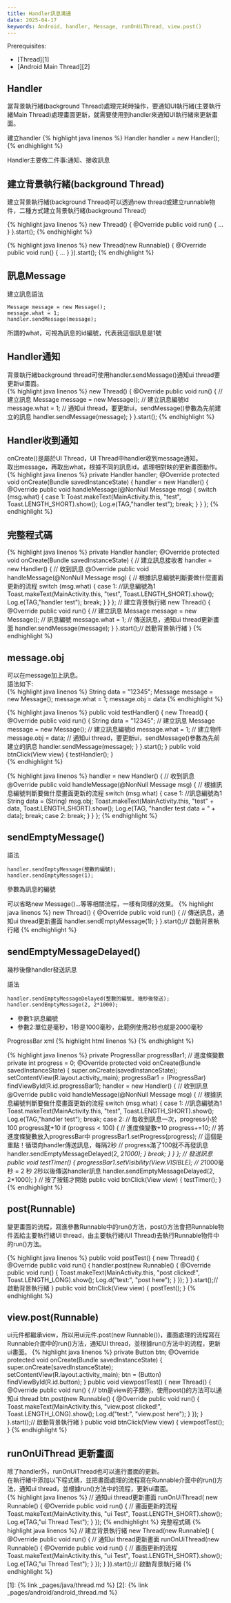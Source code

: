 ```yaml
---
title: Handler訊息溝通
date: 2025-04-17
keywords: Android, handler, Message, runOnUiThread, view.post()
---
```

Prerequisites:

- [Thread][1]
- [Android Main Thread][2]

## Handler
當背景執行緒(background Thread)處理完耗時操作，要通知UI執行緒(主要執行緒Main Thread)處理畫面更新，就需要使用到handler來通知UI執行緒來更新畫面。

建立handler
{% highlight java linenos %}
Handler handler = new Handler();
{% endhighlight %}

Handler主要做二件事:通知、接收訊息

## 建立背景執行緒(background Thread)
建立背景執行緒(background Thread)可以透過new thread或建立runnable物件，二種方式建立背景執行緒(background Thread)

{% highlight java linenos %}
new Thread() {
  @Override
  public void run() {
    ...
  }
}.start();
{% endhighlight %}

{% highlight java linenos %}
new Thread(new Runnable() {
  @Override
  public void run() {
    ...
  }
}).start();
{% endhighlight %}

## 訊息Message
建立訊息語法
```
Message message = new Message();
message.what = 1;
handler.sendMessage(message);
```
所謂的what，可視為訊息的id編號，代表我這個訊息是1號

## Handler通知
背景執行緒background thread可使用handler.sendMessage()通知ui thread要更新ui畫面。  
{% highlight java linenos %}
new Thread() {
  @Override
  public void run() {
  	// 建立訊息
    Message message = new Message();
    // 建立訊息編號id
    message.what = 1;
    // 通知ui thread，要更新ui，sendMessage()參數為先前建立的訊息
    handler.sendMessage(message);
  }
}.start();
{% endhighlight %}

## Handler收到通知
onCreate()是屬於UI Thread，UI Thread中handler收到message通知。  
取出message，再取出what，根據不同的訊息id，處理相對映的更新畫面動作。  
{% highlight java linenos %}
private Handler handler;
@Override
protected void onCreate(Bundle savedInstanceState) {
  handler = new Handler() {
    @Override
    public void handleMessage(@NonNull Message msg) {
      switch (msg.what) {
        case 1:
          Toast.makeText(MainActivity.this, "test", Toast.LENGTH_SHORT).show();
          Log.e(TAG,"handler test");
          break;
      }
    }
  };
{% endhighlight %}

## 完整程式碼
{% highlight java linenos %}
private Handler handler;
@Override
protected void onCreate(Bundle savedInstanceState) {
  // 建立訊息接收者
  handler = new Handler() {
    // 收到訊息
    @Override
    public void handleMessage(@NonNull Message msg) {
      // 根據訊息編號判斷要做什麼畫面更新的流程
      switch (msg.what) {
        case 1: //訊息編號為1
          Toast.makeText(MainActivity.this, "test", Toast.LENGTH_SHORT).show();
          Log.e(TAG,"handler test");
          break;
      }
    }
  };
  // 建立背景執行緒
  new Thread() {
    @Override
    public void run() {
      // 建立訊息
      Message message = new Message();
      // 訊息編號
      message.what = 1;
      // 傳送訊息，通知ui thread更新畫面
      handler.sendMessage(message);
    }
  }.start();// 啟動背景執行緒
 }
{% endhighlight %}

## message.obj
可以在message加上訊息。  
語法如下:  
{% highlight java linenos %}
String data = "12345";
Message message = new Message();
message.what = 1;
message.obj = data
{% endhighlight %}

{% highlight java linenos %}
  public void testHandler() {
    new Thread() {
      @Override
      public void run() {
        String data = "12345";
        // 建立訊息
        Message message = new Message();
        // 建立訊息編號id
        message.what = 1;
        // 建立物件
        message.obj = data;
        // 通知ui thread，要更新ui，sendMessage()參數為先前建立的訊息
        handler.sendMessage(message);
      }
    }.start();
  }
  public void btnClick(View view) {
    testHandler();
  }  
{% endhighlight %}

{% highlight java linenos %}
  handler = new Handler() {
    // 收到訊息
    @Override
    public void handleMessage(@NonNull Message msg) {
      // 根據訊息編號判斷要做什麼畫面更新的流程
      switch (msg.what) {
        case 1: //訊息編號為1
          String data = (String) msg.obj;
          Toast.makeText(MainActivity.this, "test" + data, Toast.LENGTH_SHORT).show();
          Log.e(TAG, "handler test data = " + data);
          break;
        case 2:
          break;
      }
    }
  };
{% endhighlight %}

## sendEmptyMessage()
語法  
```
handler.sendEmptyMessage(整數的編號);
handler.sendEmptyMessage(1);
```
參數為訊息的編號

可以省略new Message()...等等相關流程，一樣有同樣的效果。
{% highlight java linenos %}
  new Thread() {
    @Override
    public void run() {
      // 傳送訊息，通知ui thread更新畫面
      handler.sendEmptyMessage(1);
    }
  }.start();// 啟動背景執行緒
{% endhighlight %}

## sendEmptyMessageDelayed()
幾秒後像handler發送訊息

語法  
```
handler.sendEmptyMessageDelayed(整數的編號, 幾秒後發送);
handler.sendEmptyMessage(2, 2*1000);
```
- 參數1:訊息編號
- 參數2:單位是毫秒，1秒是1000毫秒，此範例使用2秒也就是2000毫秒

ProgressBar xml
{% highlight html linenos %}
<ProgressBar
    android:id="@+id/progressBar1"
    style="?android:attr/progressBarStyleHorizontal"
    android:layout_width="match_parent"
    android:layout_height="wrap_content"
    android:max="100"
    android:visibility="gone"
    app:layout_constraintBottom_toTopOf="@+id/button"
    app:layout_constraintEnd_toEndOf="parent"
    app:layout_constraintStart_toStartOf="parent" />
{% endhighlight %}

{% highlight java linenos %}
private ProgressBar progressBar1;
// 進度條變數
private int progress = 0;
@Override
protected void onCreate(Bundle savedInstanceState) {
  super.onCreate(savedInstanceState);
  setContentView(R.layout.activity_main);
  progressBar1 = (ProgressBar) findViewById(R.id.progressBar1);
  handler = new Handler() {
    // 收到訊息
    @Override
    public void handleMessage(@NonNull Message msg) {
      // 根據訊息編號判斷要做什麼畫面更新的流程
      switch (msg.what) {
        case 1: //訊息編號為1
          Toast.makeText(MainActivity.this, "test", Toast.LENGTH_SHORT).show();
          Log.e(TAG,"handler test");
          break;
        case 2:
          // 每收到訊息一次，progress小於100 progress就+10
          if (progress < 100) {
            // 進度條變數+10
            progress+=10;
            // 將進度條變數放入progressBar中
            progressBar1.setProgress(progress);
            // 這個是重點！循環向handler傳送訊息，每隔2秒
            // progress滿了100就不再發訊息
            handler.sendEmptyMessageDelayed(2, 2*1000);
          }
          break;
      }
    }
  };
  // 發送訊息
  public void testTimer() {
    progressBar1.setVisibility(View.VISIBLE);
    // 2*1000毫秒 = 2 秒 2秒以後傳送handler訊息
    handler.sendEmptyMessageDelayed(2, 2*1000);
  }
  // 按了按鈕才開始
  public void btnClick(View view) {
    testTimer();
  }
{% endhighlight %}

## post(Runnable)
變更畫面的流程，寫進參數Runnable中的run()方法，post()方法會把Runnable物件丟給主要執行緒UI thread，由主要執行緒(UI Thread)去執行Runnable物件中的run()方法。

{% highlight java linenos %}
  public void postTest() {
    new Thread() {
      @Override
      public void run() {
        handler.post(new Runnable() {
          @Override
          public void run() {
            Toast.makeText(MainActivity.this, "post clicked!", Toast.LENGTH_LONG).show();
            Log.d("test:", "post here");
          }
        });
      }
    }.start();// 啟動背景執行緒
  }
  public void btnClick(View view) {
    postTest();
  }
{% endhighlight %}

## view.post(Runnable)
ui元件都繼承view，所以用ui元件.post(new Runnable())，畫面處理的流程寫在Runnable介面中的run()方法，通知UI thread，並根據run()方法中的流程，更新ui畫面。 
{% highlight java linenos %}
  private Button btn;
  @Override
  protected void onCreate(Bundle savedInstanceState) {
    super.onCreate(savedInstanceState);
    setContentView(R.layout.activity_main);
    btn = (Button) findViewById(R.id.button);
  }
  public void viewpostTest() {
    new Thread() {
      @Override
      public void run() {
        // btn是view的子類別，使用post()的方法可以通知ui thread
        btn.post(new Runnable() {
          @Override
          public void run() {
            Toast.makeText(MainActivity.this, "view.post clicked!", Toast.LENGTH_LONG).show();
            Log.d("test:", "view.post here");
          }
        });
      }
    }.start();// 啟動背景執行緒
  }
  public void btnClick(View view) {
    viewpostTest();
  }
{% endhighlight %}

## runOnUiThread 更新畫面
除了handler外，runOnUiThread也可以進行畫面的更新。  
在執行緒中添加以下程式碼，並把畫面處理的流程寫在Runnable介面中的run()方法，通知ui thread，並根據run()方法中的流程，更新ui畫面。  
{% highlight java linenos %}
// 通知ui thread更新畫面
runOnUiThread(
  new Runnable() {
    @Override
    public void run() {
      // 畫面更新的流程
      Toast.makeText(MainActivity.this, "ui Test", Toast.LENGTH_SHORT).show();
      Log.e(TAG,"ui Thread Test");
    }
  });
{% endhighlight %}
完整程式碼
{% highlight java linenos %}
  // 建立背景執行緒
  new Thread(new Runnable() {
    @Override
    public void run() {
      // 通知ui thread更新畫面
      runOnUiThread(new Runnable() {
        @Override
        public void run() {
          // 畫面更新的流程
          Toast.makeText(MainActivity.this, "ui Test", Toast.LENGTH_SHORT).show();
          Log.e(TAG,"ui Thread Test");
        }
      });
    }
  }).start();// 啟動背景執行緒
{% endhighlight %}

[1]: {% link _pages/java/thread.md %}
[2]: {% link _pages/android/android_thread.md %}